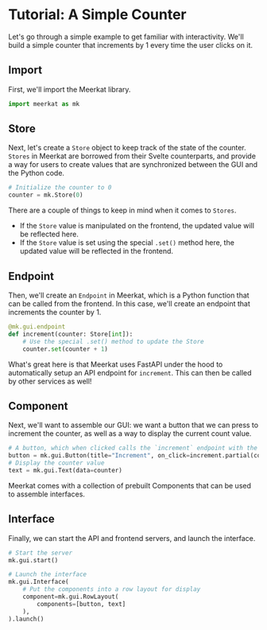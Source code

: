 # Tutorial: A Simple Counter

Let's go through a simple example to get familiar with interactivity. We'll build a simple counter that increments by 1 every time the user clicks on it.

## Import

First, we'll import the Meerkat library.

```python
import meerkat as mk
```

## Store

Next, let's create a `Store` object to keep track of the state of the counter. `Stores` in Meerkat are borrowed from their Svelte counterparts, and provide a way for users to create values that are synchronized between the GUI and the Python code.

```python
# Initialize the counter to 0
counter = mk.Store(0)
```

There are a couple of things to keep in mind when it comes to `Stores`.

- If the `Store` value is manipulated on the frontend, the updated value will be reflected here.
- If the `Store` value is set using the special `.set()` method here, the updated value will be reflected in the frontend.

## Endpoint

Then, we'll create an `Endpoint` in Meerkat, which is a Python function that can be called from the frontend. In this case, we'll create an endpoint that increments the counter by 1.

```python
@mk.gui.endpoint
def increment(counter: Store[int]):
    # Use the special .set() method to update the Store
    counter.set(counter + 1)
```

What's great here is that Meerkat uses FastAPI under the hood to automatically setup an API endpoint for `increment`. This can then be called by other services as well!

## Component

Next, we'll want to assemble our GUI: we want a button that we can press to increment the counter, as well as a way to display the current count value.

```python
# A button, which when clicked calls the `increment` endpoint with the `counter` argument filled in
button = mk.gui.Button(title="Increment", on_click=increment.partial(counter))
# Display the counter value
text = mk.gui.Text(data=counter)
```

Meerkat comes with a collection of prebuilt Components that can be used to assemble interfaces.

## Interface

Finally, we can start the API and frontend servers, and launch the interface.

```python
# Start the server
mk.gui.start()

# Launch the interface
mk.gui.Interface(
    # Put the components into a row layout for display
    component=mk.gui.RowLayout(
        components=[button, text]
    ),
).launch()
```
